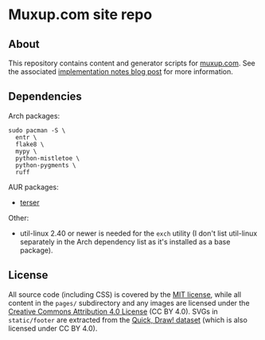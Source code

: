 # Muxup.com site repo

## About

This repository contains content and generator scripts for
[muxup.com](https://muxup.com). See the associated [implementation notes blog
post](https://muxup.com/2022q3/muxup-implementation-notes) for more
information.

## Dependencies

Arch packages:

    sudo pacman -S \
      entr \
      flake8 \
      mypy \
      python-mistletoe \
      python-pygments \
      ruff

AUR packages:

* [terser](https://aur.archlinux.org/packages/terser)

Other:

* util-linux 2.40 or newer is needed for the `exch` utility (I don't list
  util-linux separately in the Arch dependency list as it's installed as a
  base package).

## License

All source code (including CSS) is covered by the [MIT
license](https://github.com/muxup/muxup-site/blob/main/LICENSE), while all
content in the `pages/` subdirectory and any images are licensed under the
[Creative Commons Attribution 4.0
License](https://github.com/muxup/muxup-site/blob/main/LICENSE-CC-BY) (CC BY
4.0). SVGs in
`static/footer` are extracted from the [Quick, Draw!
dataset](https://github.com/googlecreativelab/quickdraw-dataset) (which is
also licensed under CC BY 4.0).
